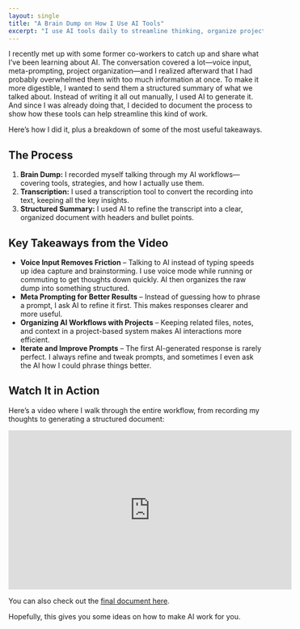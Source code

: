 ```yaml
---
layout: single
title: "A Brain Dump on How I Use AI Tools"
excerpt: "I use AI tools daily to streamline thinking, organize projects, and refine ideas. This post breaks down my workflow - voice input, meta-prompting, structured summaries — and how AI helps turn rough thoughts into something useful. If you’re looking to make AI more practical, here’s how I do it."
---
```


I recently met up with some former co-workers to catch up and share what I’ve been learning about AI. The conversation covered a lot—voice input, meta-prompting, project organization—and I realized afterward that I had probably overwhelmed them with too much information at once. To make it more digestible, I wanted to send them a structured summary of what we talked about. Instead of writing it all out manually, I used AI to generate it. And since I was already doing that, I decided to document the process to show how these tools can help streamline this kind of work.  

Here’s how I did it, plus a breakdown of some of the most useful takeaways.  

## The Process  

1. **Brain Dump:** I recorded myself talking through my AI workflows—covering tools, strategies, and how I actually use them.  
2. **Transcription:** I used a transcription tool to convert the recording into text, keeping all the key insights.  
3. **Structured Summary:** I used AI to refine the transcript into a clear, organized document with headers and bullet points.  

## Key Takeaways from the Video  

- **Voice Input Removes Friction** – Talking to AI instead of typing speeds up idea capture and brainstorming. I use voice mode while running or commuting to get thoughts down quickly. AI then organizes the raw dump into something structured.  
- **Meta Prompting for Better Results** – Instead of guessing how to phrase a prompt, I ask AI to refine it first. This makes responses clearer and more useful.  
- **Organizing AI Workflows with Projects** – Keeping related files, notes, and context in a project-based system makes AI interactions more efficient.  
- **Iterate and Improve Prompts** – The first AI-generated response is rarely perfect. I always refine and tweak prompts, and sometimes I even ask the AI how I could phrase things better.  

## Watch It in Action  

Here’s a video where I walk through the entire workflow, from recording my thoughts to generating a structured document:  

<iframe width="560" height="315" src="https://www.youtube.com/embed/KggW4rLy76s?si=XSzsClCKLQwSzxeo" title="YouTube video player" frameborder="0" allow="accelerometer; autoplay; clipboard-write; encrypted-media; gyroscope; picture-in-picture; web-share" referrerpolicy="strict-origin-when-cross-origin" allowfullscreen></iframe>

You can also check out the [final document here](/docs/assets/pdfs/ai_tips_from_matt.pdf).  

Hopefully, this gives you some ideas on how to make AI work for you.